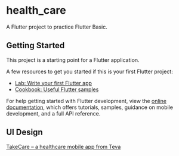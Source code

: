 # health_care

A Flutter project to practice Flutter Basic.

## Getting Started

This project is a starting point for a Flutter application.

A few resources to get you started if this is your first Flutter project:

- [Lab: Write your first Flutter app](https://docs.flutter.dev/get-started/codelab)
- [Cookbook: Useful Flutter samples](https://docs.flutter.dev/cookbook)

For help getting started with Flutter development, view the
[online documentation](https://docs.flutter.dev/), which offers tutorials,
samples, guidance on mobile development, and a full API reference.

## UI Design

[TakeCare – a healthcare mobile app from Teva](https://dribbble.com/shots/18341229-TakeCare-a-healthcare-mobile-app-from-Teva)
